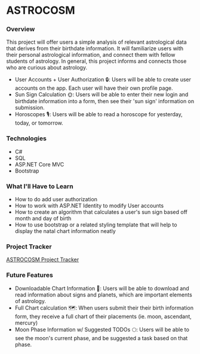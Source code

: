 # ASTROCOSM
### Overview
This project will offer users a simple analysis of relevant astrological data that derives from their birthdate information. It will familiarize users with their personal astrological information, and connect them with fellow students of astrology. In general, this project informs and connects those who are curious about astrology. 
- User Accounts + User Authorization 🔒: Users will be able to create user accounts on the app. Each user will have their own profile page.
- Sun Sign Calculation 🌞: Users will be able to enter their new login and birthdate information into a form, then see their 'sun sign' information on submission.
- Horoscopes 🎙️: Users will be able to read a horoscope for yesterday, today, or tomorrow.
### Technologies
- C#
- SQL
- ASP.NET Core MVC
- Bootstrap
### What I'll Have to Learn
- How to do add user authorization
- How to work with ASP.NET Identity to modify User accounts
- How to create an algorithm that calculates a user's sun sign based off month and day of birth
- How to use bootstrap or a related styling template that will help to display the natal chart information neatly
### Project Tracker
<a href="https://trello.com/b/JaVSRlct/liftoff-project">ASTROCOSM Project Tracker</a>
### Future Features
- Downloadable Chart Information 💾: Users will be able to download and read information about signs and planets, which are important elements of astrology.
- Full Chart calculation 🗺️: When users submit their their birth information form, they receive a full chart of their placements (ie. moon, ascendant, mercury)
- Moon Phase Information w/ Suggested TODOs 🌕: Users will be able to see the moon's current phase, and be suggested a task based on that phase.
